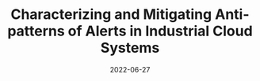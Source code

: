 ---
title: "Characterizing and Mitigating Anti-patterns of Alerts in Industrial Cloud Systems"
collection: publications
permalink: /publication/dsn22
excerpt: ''
date: 2022-06-27
venue: '52nd Annual IEEE/IFIP International Conference on Dependable Systems and Networks, DSN 2022'
paperurl: 'http://academicpages.github.io/files/dsn22.pdf'
citation: 'Yang, Tianyi, et al. "Characterizing and Mitigating Anti-patterns of Alerts in Industrial Cloud Systems." 2022 52nd Annual IEEE/IFIP International Conference on Dependable Systems and Networks (DSN). IEEE, 2022.'
---